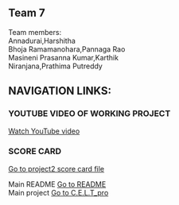 ## Team 7
Team members: <br>
Annadurai,Harshitha <br>
Bhoja Ramamanohara,Pannaga Rao <br>
Masineni Prasanna Kumar,Karthik <br>
Niranjana,Prathima Putreddy <br>

## NAVIGATION LINKS:
### YOUTUBE VIDEO OF WORKING PROJECT 
[Watch YouTube video](https://www.youtube.com/watch?v=V_F8zJv_IIg)

### SCORE CARD
[Go to project2 score card file](https://github.com/karthikmp5/C.E.L.T_pro/blob/master/proj2/score%20card.csv)

Main README [Go to README](https://github.com/karthikmp5/C.E.L.T_pro/tree/master#readme) <br>
Main project [Go to C.E.L.T_pro](https://github.com/karthikmp5/C.E.L.T_pro) <br>
